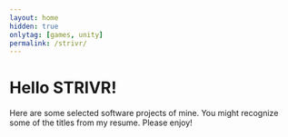```yaml
---
layout: home
hidden: true
onlytag: [games, unity]
permalink: /strivr/
---
```


# Hello STRIVR!

Here are some selected software projects of mine. You might recognize some of the titles from my resume. Please enjoy!